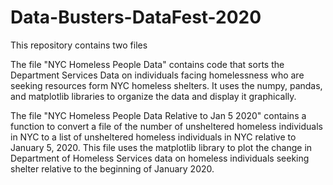 # Data-Busters-DataFest-2020

This repository contains two files

The file "NYC Homeless People Data" contains code that sorts the Department Services Data on individuals facing homelessness 
who are seeking resources form NYC homeless shelters. It uses the numpy, pandas, and matplotlib libraries to organize the data 
and display it graphically. 

The file "NYC Homeless People Data Relative to Jan 5 2020" contains a function to convert a file of the number of unsheltered 
homeless individuals in NYC to a list of unsheltered homeless individuals in NYC relative to January 5, 2020. This file uses the 
matplotlib library to plot the change in Department of Homeless Services data on homeless individuals seeking shelter relative to the
beginning of January 2020. 
